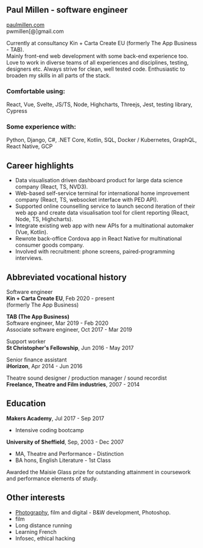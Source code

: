 ## Paul Millen - software engineer 
[paulmillen.com](http://www.paulmillen.com/)  
pwmillen[@]gmail.com

Currently at consultancy Kin + Carta Create EU (formerly The App Business - TAB).   
Mainly front-end web development with some back-end experience too. Love to work in diverse teams of all experiences and disciplines, testing, designers etc.  Always strive for clean, well tested code.  Enthusiastic to broaden my skills in all parts of the stack.

### Comfortable using:

React, Vue, Svelte, JS/TS, Node, Highcharts, Threejs, Jest, testing library, Cypress

### Some experience with:

Python, Django, C#, .NET Core, Kotlin, SQL, Docker / Kubernetes, GraphQL, React Native, GCP

## Career highlights

- Data visualisation driven dashboard product for large data science company (React, TS, NVD3).
- Web-based self-service terminal for international home improvement company (React, TS, websocket interface with PED API).
- Supported online counselling service to launch second iteration of their web app and create data visualisation tool for client reporting (React, Node, TS, Highcharts).
- Integrate existing web app with new APIs for a multinational automaker (Vue, Kotlin).
- Rewrote back-office Cordova app in React Native for multinational consumer goods company.
- Involved with recruitment: phone screens, paired-programming interviews.

## Abbreviated vocational history

Software engineer  
**Kin + Carta Create EU**, Feb 2020 - present  
(formerly The App Business)

**TAB (The App Business)**  
Software engineer, Mar 2019 - Feb 2020  
Associate software engineer, Oct 2017 - Mar 2019

Support worker  
**St Christopher's Fellowship**, Jun 2016 - May 2017  

Senior finance assistant  
**iHorizon**, Apr 2014 - Jun 2016

Theatre sound designer / production manager / sound recordist  
**Freelance, Theatre and Film industries**, 2007 - 2014

## Education

**Makers Academy**, Jul 2017 - Sep 2017
- Intensive coding bootcamp

**University of Sheffield**, Sep, 2003 - Dec 2007

- MA, Theatre and Performance -
Distinction 
- BA hons, English Literature - 1st Class

Awarded the Maisie Glass prize for outstanding attainment in coursework and performance elements of study.

## Other interests

- [Photography](https://www.flickr.com/photos/nmtm), film and digital - B&W development, Photoshop.
- film
- Long distance running
- Learning French
- Infosec, ethical hacking

